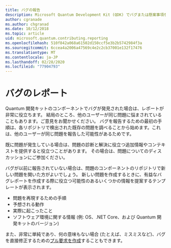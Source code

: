 ```yaml
---
title: バグの報告
description: Microsoft Quantum Development Kit (QDK) でバグまたは懸案事項を報告する方法について説明します。
author: cgranade
ms.author: chgranad
ms.date: 10/12/2018
ms.topic: article
uid: microsoft.quantum.contributing.reporting
ms.openlocfilehash: 510f842a068a61502d150ccf5e3b2b5742984f3a
ms.sourcegitcommit: 6ccea4a2006a47569c4e2c2cb37001e132f17476
ms.translationtype: MT
ms.contentlocale: ja-JP
ms.lasthandoff: 02/28/2020
ms.locfileid: "77904793"
---
```

# <a name="reporting-bugs"></a>バグのレポート #

Quantum 開発キットのコンポーネントでバグが発見された場合は、レポートが非常に役立ちます。
結局のところ、他のユーザーが同じ問題に悩まされていることもあります。ご意見をお聞かせください。
バグを報告するための最初の手順は、各リポジトリで検出された既存の問題を調べることから始めます。これは、他のユーザーが同じ問題を報告した可能性があるためです。

既に問題が発生している場合は、問題の診断と解決に役立つ追加情報やコンテキストを提供すると役立つことがあります。
その場合は、問題についてのディスカッションにご参加ください。

バグが以前に報告されていない場合は、問題のコンポーネントのリポジトリで新しい問題を開いた方がよいでしょう。
新しい問題を作成するときに、有益なバグレポートを作成する際に役立つ可能性のあるいくつかの情報を提案するテンプレートが表示されます。

- 問題を再現するための手順
- 予想される動作
- 実際に起こったこと
- ソフトウェア環境に関する情報 (例: OS、.NET Core、および Quantum 開発キットのバージョン)

また、非常に単純であり、何の意味もない場合 (たとえば、ミスミスなど)、バグを直接修正するための[プル要求を作成](https://help.github.com/articles/about-pull-requests/)することもできます。

